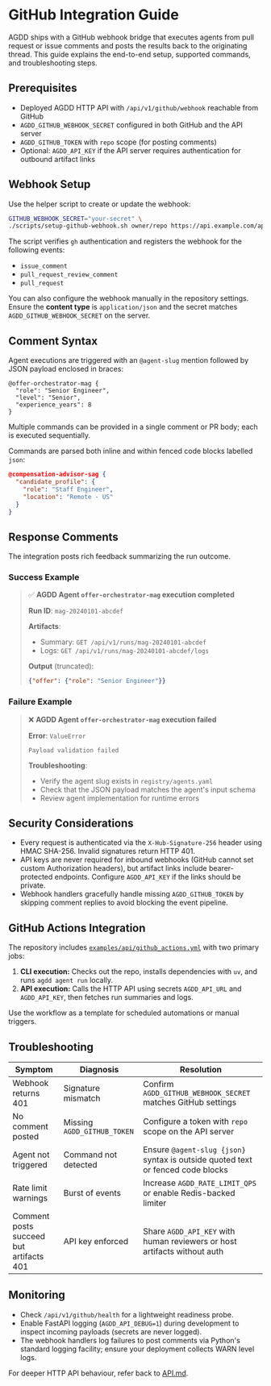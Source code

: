 # GitHub Integration Guide

AGDD ships with a GitHub webhook bridge that executes agents from pull request or issue comments and posts the results back to the originating thread. This guide explains the end-to-end setup, supported commands, and troubleshooting steps.

## Prerequisites

- Deployed AGDD HTTP API with `/api/v1/github/webhook` reachable from GitHub
- `AGDD_GITHUB_WEBHOOK_SECRET` configured in both GitHub and the API server
- `AGDD_GITHUB_TOKEN` with `repo` scope (for posting comments)
- Optional: `AGDD_API_KEY` if the API server requires authentication for outbound artifact links

## Webhook Setup

Use the helper script to create or update the webhook:

```bash
GITHUB_WEBHOOK_SECRET="your-secret" \
./scripts/setup-github-webhook.sh owner/repo https://api.example.com/api/v1/github/webhook
```

The script verifies `gh` authentication and registers the webhook for the following events:

- `issue_comment`
- `pull_request_review_comment`
- `pull_request`

You can also configure the webhook manually in the repository settings. Ensure the **content type** is `application/json` and the secret matches `AGDD_GITHUB_WEBHOOK_SECRET` on the server.

## Comment Syntax

Agent executions are triggered with an `@agent-slug` mention followed by JSON payload enclosed in braces:

```
@offer-orchestrator-mag {
  "role": "Senior Engineer",
  "level": "Senior",
  "experience_years": 8
}
```

Multiple commands can be provided in a single comment or PR body; each is executed sequentially.

Commands are parsed both inline and within fenced code blocks labelled `json`:

````json
@compensation-advisor-sag {
  "candidate_profile": {
    "role": "Staff Engineer",
    "location": "Remote - US"
  }
}
````

## Response Comments

The integration posts rich feedback summarizing the run outcome.

### Success Example

> ✅ **AGDD Agent `offer-orchestrator-mag` execution completed**
>
> **Run ID**: `mag-20240101-abcdef`
>
> **Artifacts**:
> - Summary: `GET /api/v1/runs/mag-20240101-abcdef`
> - Logs: `GET /api/v1/runs/mag-20240101-abcdef/logs`
>
> **Output** (truncated):
>
> ```json
> {"offer": {"role": "Senior Engineer"}}
> ```

### Failure Example

> ❌ **AGDD Agent `offer-orchestrator-mag` execution failed**
>
> **Error**: `ValueError`
>
> ```
> Payload validation failed
> ```
>
> **Troubleshooting**:
> - Verify the agent slug exists in `registry/agents.yaml`
> - Check that the JSON payload matches the agent's input schema
> - Review agent implementation for runtime errors

## Security Considerations

- Every request is authenticated via the `X-Hub-Signature-256` header using HMAC SHA-256. Invalid signatures return HTTP 401.
- API keys are never required for inbound webhooks (GitHub cannot set custom Authorization headers), but artifact links include bearer-protected endpoints. Configure `AGDD_API_KEY` if the links should be private.
- Webhook handlers gracefully handle missing `AGDD_GITHUB_TOKEN` by skipping comment replies to avoid blocking the event pipeline.

## GitHub Actions Integration

The repository includes [`examples/api/github_actions.yml`](./examples/api/github_actions.yml) with two primary jobs:

1. **CLI execution:** Checks out the repo, installs dependencies with `uv`, and runs `agdd agent run` locally.
2. **API execution:** Calls the HTTP API using secrets `AGDD_API_URL` and `AGDD_API_KEY`, then fetches run summaries and logs.

Use the workflow as a template for scheduled automations or manual triggers.

## Troubleshooting

| Symptom | Diagnosis | Resolution |
| --- | --- | --- |
| Webhook returns 401 | Signature mismatch | Confirm `AGDD_GITHUB_WEBHOOK_SECRET` matches GitHub settings |
| No comment posted | Missing `AGDD_GITHUB_TOKEN` | Configure a token with `repo` scope on the API server |
| Agent not triggered | Command not detected | Ensure `@agent-slug {json}` syntax is outside quoted text or fenced code blocks |
| Rate limit warnings | Burst of events | Increase `AGDD_RATE_LIMIT_QPS` or enable Redis-backed limiter |
| Comment posts succeed but artifacts 401 | API key enforced | Share `AGDD_API_KEY` with human reviewers or host artifacts without auth |

## Monitoring

- Check `/api/v1/github/health` for a lightweight readiness probe.
- Enable FastAPI logging (`AGDD_API_DEBUG=1`) during development to inspect incoming payloads (secrets are never logged).
- The webhook handlers log failures to post comments via Python's standard logging facility; ensure your deployment collects WARN level logs.

For deeper HTTP API behaviour, refer back to [API.md](./API.md).
